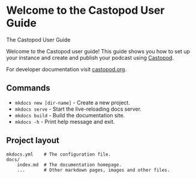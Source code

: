 # Welcome to the Castopod User Guide

The Castopod User Guide 

Welcome to the Castopod user guide!  This guide shows you how to set up your instance and create and publish
your podcast using [Castopod](https://www.castopod.org).

For developer documentation visit [castopod.org](https://docs.castopod.org).

## Commands

* `mkdocs new [dir-name]` - Create a new project.
* `mkdocs serve` - Start the live-reloading docs server.
* `mkdocs build` - Build the documentation site.
* `mkdocs -h` - Print help message and exit.

## Project layout

    mkdocs.yml    # The configuration file.
    docs/
        index.md  # The documentation homepage.
        ...       # Other markdown pages, images and other files.
